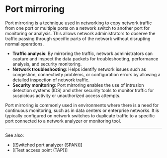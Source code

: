 
# Port mirroring

Port mirroring is a technique used in networking to copy network traffic from one port or multiple ports on a network switch to another port for monitoring or analysis. This allows network administrators to observe the traffic passing through specific parts of the network without disrupting normal operations.

- **Traffic analysis**: By mirroring the traffic, network administrators can capture and inspect the data packets for troubleshooting, performance analysis, and security monitoring.
- **Network troubleshooting**: Helps identify network issues such as congestion, connectivity problems, or configuration errors by allowing a detailed inspection of network traffic.
- **Security monitoring**: Port mirroring enables the use of intrusion detection systems (IDS) and other security tools to monitor traffic for suspicious activity or unauthorized access attempts.

Port mirroring is commonly used in environments where there is a need for continuous monitoring, such as in data centers or enterprise networks. It is typically configured on network switches to duplicate traffic to a specific port connected to a network analyzer or monitoring tool.

---

See also:

- [[Switched port analyzer (SPAN)]]
- [[Test access point (TAP)]]
